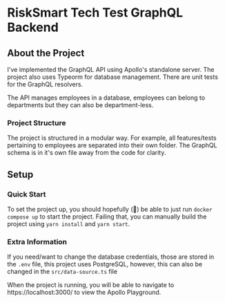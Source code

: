 # RiskSmart Tech Test GraphQL Backend

## About the Project

I've implemented the GraphQL API using Apollo's standalone server. The project also uses Typeorm for database management. There are unit tests for the GraphQL resolvers.

The API manages employees in a database, employees can belong to departments but they can also be department-less.

### Project Structure

The project is structured in a modular way. For example, all features/tests pertaining to employees are separated into their own folder. The GraphQL schema is in it's own file away from the code for clarity.

## Setup

### Quick Start
To set the project up, you should hopefully (🤞) be able to just run `docker compose up` to start the project. Failing that, you can manually build the project using `yarn install` and `yarn start`.

### Extra Information
If you need/want to change the database credentials, those are stored in the `.env` file, this project uses PostgreSQL, however, this can also be changed in the `src/data-source.ts` file

When the project is running, you will be able to navigate to https://localhost:3000/ to view the Apollo Playground.